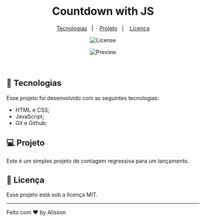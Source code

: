 <h1 align="center"> Countdown with JS </h1>

<p align="center">
  <a href="#-tecnologias">Tecnologias</a>&nbsp;&nbsp;&nbsp;|&nbsp;&nbsp;&nbsp;
  <a href="#-projeto">Projeto</a>&nbsp;&nbsp;&nbsp;|&nbsp;&nbsp;&nbsp;
  <a href="#memo-licença">Licença</a>
</p>

<p align="center">
  <img alt="License" src="https://img.shields.io/static/v1?label=license&message=MIT&color=49AA26&labelColor=000000">
</p>

<p align="center">
  <img alt="Preview" src=".github/preview.jpg">
</p>
<br>

## 🚀 Tecnologias

Esse projeto foi desenvolvido com as seguintes tecnologias:

- HTML e CSS;
- JavaScript;
- Git e Github;

## 💻 Projeto

Este é um simples projeto de contagem regressiva para um lançamento.

## :memo: Licença

Esse projeto está sob a licença MIT.

---

Feito com ♥ by Alisson
